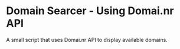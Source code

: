 Domain Searcer - Using Domai.nr API
==============

A small script that uses Domai.nr API to display available domains. 
